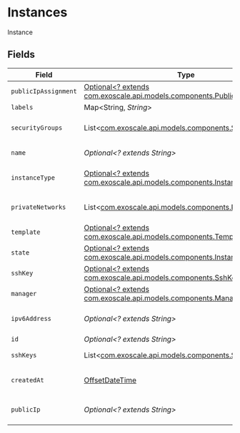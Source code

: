 # Instances

Instance


## Fields

| Field                                                                                                                      | Type                                                                                                                       | Required                                                                                                                   | Description                                                                                                                |
| -------------------------------------------------------------------------------------------------------------------------- | -------------------------------------------------------------------------------------------------------------------------- | -------------------------------------------------------------------------------------------------------------------------- | -------------------------------------------------------------------------------------------------------------------------- |
| `publicIpAssignment`                                                                                                       | [Optional<? extends com.exoscale.api.models.components.PublicIpAssignment>](../../models/components/PublicIpAssignment.md) | :heavy_minus_sign:                                                                                                         | N/A                                                                                                                        |
| `labels`                                                                                                                   | Map<String, *String*>                                                                                                      | :heavy_minus_sign:                                                                                                         | N/A                                                                                                                        |
| `securityGroups`                                                                                                           | List<[com.exoscale.api.models.components.SecurityGroup](../../models/components/SecurityGroup.md)>                         | :heavy_minus_sign:                                                                                                         | Instance Security Groups                                                                                                   |
| `name`                                                                                                                     | *Optional<? extends String>*                                                                                               | :heavy_minus_sign:                                                                                                         | Instance name                                                                                                              |
| `instanceType`                                                                                                             | [Optional<? extends com.exoscale.api.models.components.InstanceType>](../../models/components/InstanceType.md)             | :heavy_minus_sign:                                                                                                         | Compute instance type                                                                                                      |
| `privateNetworks`                                                                                                          | List<[com.exoscale.api.models.components.PrivateNetwork](../../models/components/PrivateNetwork.md)>                       | :heavy_minus_sign:                                                                                                         | Instance Private Networks                                                                                                  |
| `template`                                                                                                                 | [Optional<? extends com.exoscale.api.models.components.Template>](../../models/components/Template.md)                     | :heavy_minus_sign:                                                                                                         | Instance template                                                                                                          |
| `state`                                                                                                                    | [Optional<? extends com.exoscale.api.models.components.InstanceState>](../../models/components/InstanceState.md)           | :heavy_minus_sign:                                                                                                         | N/A                                                                                                                        |
| `sshKey`                                                                                                                   | [Optional<? extends com.exoscale.api.models.components.SshKey>](../../models/components/SshKey.md)                         | :heavy_minus_sign:                                                                                                         | SSH key                                                                                                                    |
| `manager`                                                                                                                  | [Optional<? extends com.exoscale.api.models.components.Manager>](../../models/components/Manager.md)                       | :heavy_minus_sign:                                                                                                         | Resource manager                                                                                                           |
| `ipv6Address`                                                                                                              | *Optional<? extends String>*                                                                                               | :heavy_minus_sign:                                                                                                         | Instance IPv6 address                                                                                                      |
| `id`                                                                                                                       | *Optional<? extends String>*                                                                                               | :heavy_minus_sign:                                                                                                         | Instance ID                                                                                                                |
| `sshKeys`                                                                                                                  | List<[com.exoscale.api.models.components.SshKey](../../models/components/SshKey.md)>                                       | :heavy_minus_sign:                                                                                                         | Instance SSH Keys                                                                                                          |
| `createdAt`                                                                                                                | [OffsetDateTime](https://docs.oracle.com/javase/8/docs/api/java/time/OffsetDateTime.html)                                  | :heavy_minus_sign:                                                                                                         | Instance creation date                                                                                                     |
| `publicIp`                                                                                                                 | *Optional<? extends String>*                                                                                               | :heavy_minus_sign:                                                                                                         | Instance public IPv4 address                                                                                               |
